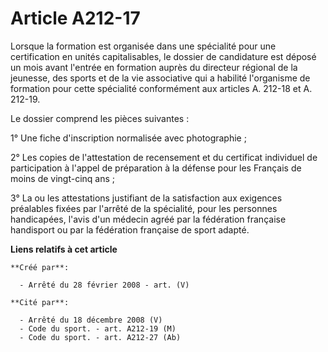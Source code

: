 # Article A212-17

Lorsque la formation est organisée dans une spécialité pour une certification en unités capitalisables, le dossier de
candidature est déposé un mois avant l'entrée en formation auprès du directeur régional de la jeunesse, des sports et de la
vie associative qui a habilité l'organisme de formation pour cette spécialité conformément aux articles A. 212-18 et A.
212-19. 

Le dossier comprend les pièces suivantes : 

1° Une fiche d'inscription normalisée avec photographie ; 

2° Les copies de l'attestation de recensement et du certificat individuel de participation à l'appel de préparation à la
défense pour les Français de moins de vingt-cinq ans ; 

3° La ou les attestations justifiant de la satisfaction aux exigences préalables fixées par l'arrêté de la spécialité, pour
les personnes handicapées, l'avis d'un médecin agréé par la fédération française handisport ou par la fédération française de
sport adapté.

**Liens relatifs à cet article**

	**Créé par**:

	  - Arrêté du 28 février 2008 - art. (V)

	**Cité par**:

	  - Arrêté du 18 décembre 2008 (V)
	  - Code du sport. - art. A212-19 (M)
	  - Code du sport. - art. A212-27 (Ab)
